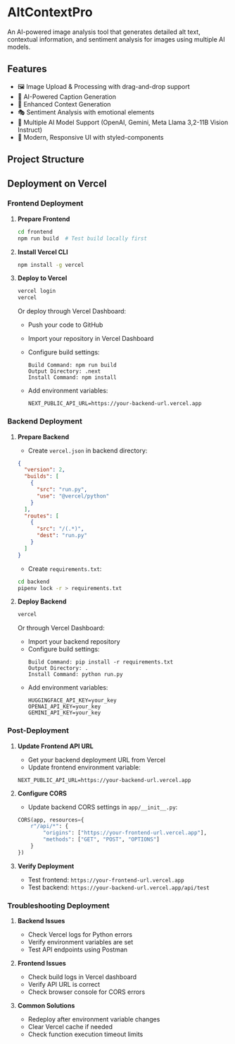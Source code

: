 # AltContextPro

An AI-powered image analysis tool that generates detailed alt text, contextual information, and sentiment analysis for images using multiple AI models.

## Features

- 🖼️ Image Upload & Processing with drag-and-drop support
- 🤖 AI-Powered Caption Generation
- 📝 Enhanced Context Generation
- 🎭 Sentiment Analysis with emotional elements
- 🔄 Multiple AI Model Support (OpenAI, Gemini, Meta Llama 3,2-11B Vision Instruct)
- 🎨 Modern, Responsive UI with styled-components

## Project Structure

## Deployment on Vercel

### Frontend Deployment

1. **Prepare Frontend**

   ```bash
   cd frontend
   npm run build  # Test build locally first
   ```

2. **Install Vercel CLI**

   ```bash
   npm install -g vercel
   ```

3. **Deploy to Vercel**

   ```bash
   vercel login
   vercel
   ```

   Or deploy through Vercel Dashboard:
   - Push your code to GitHub
   - Import your repository in Vercel Dashboard
   - Configure build settings:

     ```
     Build Command: npm run build
     Output Directory: .next
     Install Command: npm install
     ```

   - Add environment variables:

     ```
     NEXT_PUBLIC_API_URL=https://your-backend-url.vercel.app
     ```

### Backend Deployment

1. **Prepare Backend**
   - Create `vercel.json` in backend directory:

   ```json:backend/vercel.json
   {
     "version": 2,
     "builds": [
       {
         "src": "run.py",
         "use": "@vercel/python"
       }
     ],
     "routes": [
       {
         "src": "/(.*)",
         "dest": "run.py"
       }
     ]
   }
   ```

   - Create `requirements.txt`:

   ```bash
   cd backend
   pipenv lock -r > requirements.txt
   ```

2. **Deploy Backend**
   ```bash
   vercel
   ```

   Or through Vercel Dashboard:
   - Import your backend repository
   - Configure build settings:
     ```
     Build Command: pip install -r requirements.txt
     Output Directory: .
     Install Command: python run.py
     ```
   - Add environment variables:
     ```
     HUGGINGFACE_API_KEY=your_key
     OPENAI_API_KEY=your_key
     GEMINI_API_KEY=your_key
     ```

### Post-Deployment

1. **Update Frontend API URL**
   - Get your backend deployment URL from Vercel
   - Update frontend environment variable:
   ```
   NEXT_PUBLIC_API_URL=https://your-backend-url.vercel.app
   ```

2. **Configure CORS**
   - Update backend CORS settings in `app/__init__.py`:
   ```python
   CORS(app, resources={
       r"/api/*": {
           "origins": ["https://your-frontend-url.vercel.app"],
           "methods": ["GET", "POST", "OPTIONS"]
       }
   })
   ```

3. **Verify Deployment**
   - Test frontend: `https://your-frontend-url.vercel.app`
   - Test backend: `https://your-backend-url.vercel.app/api/test`

### Troubleshooting Deployment

1. **Backend Issues**
   - Check Vercel logs for Python errors
   - Verify environment variables are set
   - Test API endpoints using Postman

2. **Frontend Issues**
   - Check build logs in Vercel dashboard
   - Verify API URL is correct
   - Check browser console for CORS errors

3. **Common Solutions**
   - Redeploy after environment variable changes
   - Clear Vercel cache if needed
   - Check function execution timeout limits
